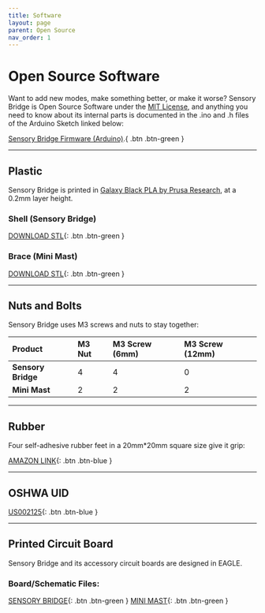 ```yaml
---
title: Software
layout: page
parent: Open Source
nav_order: 1
---
```


# Open Source Software

Want to add new modes, make something better, or make it worse? Sensory Bridge is Open Source Software under the [MIT License](https://github.com/connornishijima/SensoryBridge/blob/main/LICENSE), and anything you need to know about its internal parts is documented in the .ino and .h files of the Arduino Sketch linked below:

[Sensory Bridge Firmware (Arduino)](https://github.com/connornishijima/SensoryBridge/tree/main/SENSORY_BRIDGE_FIRMWARE).{ .btn .btn-green }

-------------------------------------------------

## Plastic

Sensory Bridge is printed in [Galaxy Black PLA by Prusa Research](https://www.prusa3d.com/product/prusament-pla-prusa-galaxy-black-1kg/), at a 0.2mm layer height.

### Shell (Sensory Bridge)

[DOWNLOAD STL](https://github.com/connornishijima/SensoryBridge/blob/main/extras/OSHW/3D%20Printing/SENSORY_BRIDGE_BASE.stl){: .btn .btn-green }

### Brace (Mini Mast)

[DOWNLOAD STL](https://github.com/connornishijima/SensoryBridge/blob/main/extras/OSHW/3D%20Printing/MINI_MAST_MOUNT.stl){: .btn .btn-green }

-------------------------------------------------

## Nuts and Bolts

Sensory Bridge uses M3 screws and nuts to stay together:

| Product              | M3 Nut     | M3 Screw (6mm)    | M3 Screw (12mm)  |
|:---------------------|:-----------|:------------------|:-----------------|
| **Sensory Bridge**   | 4          | 4                 | 0                |
| **Mini Mast**        | 2          | 2                 | 2                |

-------------------------------------------------

## Rubber

Four self-adhesive rubber feet in a 20mm\*20mm square size give it grip:

[AMAZON LINK](https://www.amazon.com/Black-Rubber-Feet-Stick-Bumper/dp/B06XPFDQBH){: .btn .btn-blue }

-------------------------------------------------

## OSHWA UID
[US002125](https://certification.oshwa.org/us002125.html){: .btn .btn-blue }

-------------------------------------------------

## Printed Circuit Board

Sensory Bridge and its accessory circuit boards are designed in EAGLE.

### Board/Schematic Files:

[SENSORY BRIDGE](https://github.com/connornishijima/SensoryBridge/tree/main/extras/OSHW/PCB){: .btn .btn-green }
[MINI MAST](https://github.com/connornishijima/SensoryBridge/tree/main/extras/OSHW/PCB){: .btn .btn-green }
